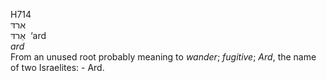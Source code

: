 <body>
  <p>H714<br>  ארדּ  <br> אַרדּ  ‎  ‘ard  <br><i>ard </i><br>From an unused root probably meaning to <i>wander</i>; <i>fugitive</i>; <i>Ard</i>, the name of two Israelites: - Ard.<br></p>
 </body>